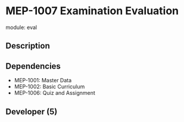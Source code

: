 # MEP-1007 Examination Evaluation

module: eval

## Description

## Dependencies
- MEP-1001: Master Data
- MEP-1002: Basic Curriculum
- MEP-1006: Quiz and Assignment

## Developer (5)

